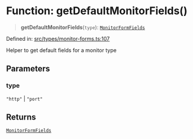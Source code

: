 # Function: getDefaultMonitorFields()

> **getDefaultMonitorFields**(`type`): [`MonitorFormFields`](../type-aliases/MonitorFormFields.md)

Defined in: [src/types/monitor-forms.ts:107](https://github.com/Nick2bad4u/Uptime-Watcher/blob/2a45eeb1723f8f7089001af2c92aa07d82dfe7e4/src/types/monitor-forms.ts#L107)

Helper to get default fields for a monitor type

## Parameters

### type

`"http"` | `"port"`

## Returns

[`MonitorFormFields`](../type-aliases/MonitorFormFields.md)
